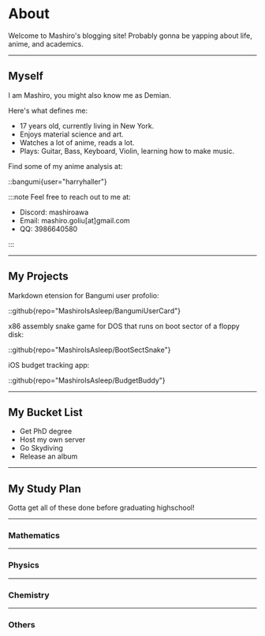 # About

Welcome to Mashiro's blogging site! Probably gonna be yapping about life, anime, and academics.

---

## Myself

I am Mashiro, you might also know me as Demian.

Here's what defines me:

- 17 years old, currently living in New York.
- Enjoys material science and art.
- Watches a lot of anime, reads a lot.
- Plays: Guitar, Bass, Keyboard, Violin, learning how to make music.

Find some of my anime analysis at:

::bangumi{user="harryhaller"}

:::note
Feel free to reach out to me at:

- Discord: mashiroawa
- Email: mashiro.goliu[at]gmail.com
- QQ: 3986640580

:::

---

## My Projects

Markdown etension for Bangumi user profolio:

::github{repo="MashiroIsAsleep/BangumiUserCard"}

x86 assembly snake game for DOS that runs on boot sector of a floppy disk:

::github{repo="MashiroIsAsleep/BootSectSnake"}

iOS budget tracking app:

::github{repo="MashiroIsAsleep/BudgetBuddy"}

---

## My Bucket List

- Get PhD degree
- Host my own server
- Go Skydiving
- Release an album

---

## My Study Plan

Gotta get all of these done before graduating highschool!

---

### Mathematics

---

### Physics

---

### Chemistry

---

### Others
